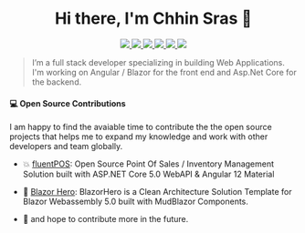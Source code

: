 <h1 align="center">Hi there, I'm Chhin Sras 👋</h1>

<p align="center"> 
 <a href="https://github.com/chhinsras" alt="sras's github">
   <img src="https://img.shields.io/badge/-@chhinsras-%23181717?style=flat-square&logo=github" />
 </a>
 <a href="https://www.linkedin.com/in/chhin-sras-3924b5119" alt="sras's linkedin">
   <img src="https://img.shields.io/badge/-chhinsras-blue?style=flat-square&logo=Linkedin&logoColor=white&link=https://www.linkedin.com/in/chhin-sras-3924b5119/" />
 </a>
 <a href="https://www.facebook.com/chhinsras/" alt="sras's facebook">
   <img src="https://img.shields.io/badge/-chhinsras-blue?style=flat-square&logo=Facebook&logoColor=white&link=https://www.facebook.com/chhinsras/" />
 </a>
 <a href="https://chhinsras.com" alt="mukesh's blog">
   <img src="https://img.shields.io/badge/chhinsras.com-brightgreen?style=flat-square" />
 </a>
  <a href="https://twitter.com/chhinsras95" alt="sras's twitter">
   <img src="https://img.shields.io/badge/-@chhinsras95-%231DA1F2?style=flat-square&logo=twitter&logoColor=ffffff" />
 </a>
 <a>
   <img src="https://komarev.com/ghpvc/?username=chhinsras&color=ff69b4" />
 </a>
</p>


> I’m a full stack developer specializing in building Web Applications. I'm working on Angular / Blazor for the front end and Asp.Net Core for the backend.

#### 💻 Open Source Contributions

I am happy to find the avaiable time to contribute the the open source projects that helps me to expand my knowledge and work with other developers and team globally.

- 💥 [fluentPOS](https://github.com/fluentpos/fluentpos): Open Source Point Of Sales / Inventory Management Solution built with ASP.NET Core 5.0 WebAPI & Angular 12 Material
- 🛒 [Blazor Hero](https://github.com/blazorhero/blazorhero): BlazorHero is a Clean Architecture Solution Template for Blazor Webassembly 5.0 built with MudBlazor Components.

- 🥇 and hope to contribute more in the future.


